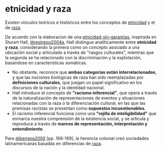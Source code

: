 # etnicidad y raza

Existen vínculos teóricos e históricos entre los conceptos de [etnicidad](etnicidad.md) y el de [raza](raza.md).

De acuerdo con la elaboracion de una [etnicidad-sin-garantias](etnicidad-sin-garantias.md), inspirada en Sturart Hall, [@restrepo2004a](@restrepo2004a.md), Hall distingue analíticamente entre **etnicidad y raza**, considerando la primera como un concepto asociado a una ubicación social y articulado a través de "rasgos culturales", mientras que la segunda se ha relacionado con la discriminación y la explotación, basándose en características somáticas.

* No obstante, reconoce que **ambas categorías están interrelacionadas**, y que las nociones biológicas de raza han sido reemplazadas por **definiciones culturales**, que juegan un papel significativo en los discursos de la nación y la identidad nacional.
* Hall introduce el concepto de **"racismo inferencial"**, que opera a través de la naturalización de representaciones de eventos y situaciones relacionadas con la raza o la diferenciación cultural, en las que las premisas racistas se presentan como **supuestos incuestionables**.
* El racismo inferencial funciona como una **"rejilla de inteligibilidad"** que enmarca nuestra comprensión de la existencia social, y se articula y reproduce a través de **marcos de representación, interpretación y entendimiento**.

Para [@bengoa2000](@bengoa2000.md) [pp. 166-169], la herencia colonial creó sociedades latinamericanas basadas en diferencias de [raza](raza.md).
